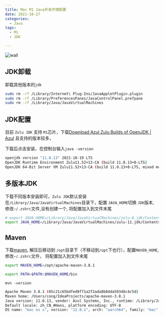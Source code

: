 ```yaml
---
title: Mac M1 Java开发环境配置
date: 2021-10-27
categories:
  - Java
tags:
  - M1
  - JDK

---
```


![wall](https://fastly.jsdelivr.net/gh/qbmzc/images/2021/202110271641180.png)

<!-- more -->

## JDK卸载

卸载其他版本的`jdk`

```bash
sudo rm -rf /Library/Internet\ Plug-Ins/JavaAppletPlugin.plugin 
sudo rm -rf /Library/PreferencesPanes/JavaControlPanel.prefpane
sudo rm -rf /Library/Java/JavaVirtualMachines
```

## JDK配置

目前 `Zulu JDK` 支持 `M1`芯片，下载[Download Azul Zulu Builds of OpenJDK | Azul](https://www.azul.com/downloads/?package=jdk#download-openjdk) 且支持的版本较多，

下载后点击安装，在控制台输入`java -version`

```bash
openjdk version "11.0.13" 2021-10-19 LTS
OpenJDK Runtime Environment Zulu11.52+13-CA (build 11.0.13+8-LTS)
OpenJDK 64-Bit Server VM Zulu11.52+13-CA (build 11.0.13+8-LTS, mixed mode)
```

## 多版本JDK

下载不同版本安装即可，`Zulu JDK`默认安装在`/Library/Java/JavaVirtualMachines`目录下，配置 `JAVA_HOME`切换 `JDK`版本, 修改`~/.zshrc`文件,没有创建一个, 将配置加入到文件末尾

```bash
# export JAVA_HOME=/Library/Java/JavaVirtualMachines/zulu-8.jdk/Contents/Home
export JAVA_HOME=/Library/Java/JavaVirtualMachines/zulu-11.jdk/Contents/Home
```

## Maven

下载[maven](https://maven.apache.org/download.cgi), 解压后移动到 `/opt`目录下（不移动到`/opt`下也行），配置`MAVEN_HOME`, 修改`~/.zshrc`文件， 将配置加入到文件末尾

```bash
export MAVEN_HOME=/opt/apache-maven-3.8.1

export PATH=$PATH:$MAVEN_HOME/bin
```

`mvn -version`

```bash
Apache Maven 3.8.1 (05c21c65bdfed0f71a2f2ada8b84da59348c4c5d)
Maven home: /Users/cong/IdeaProjects/apache-maven-3.8.1
Java version: 11.0.13, vendor: Azul Systems, Inc., runtime: /Library/Java/JavaVirtualMachines/zulu-11.jdk/Contents/Home
Default locale: zh_CN_#Hans, platform encoding: UTF-8
OS name: "mac os x", version: "12.0.1", arch: "aarch64", family: "mac"
```

